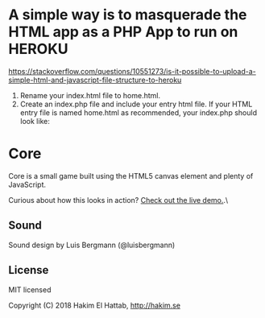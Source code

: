 # A simple way is to masquerade the HTML app as a PHP App to run on HEROKU
https://stackoverflow.com/questions/10551273/is-it-possible-to-upload-a-simple-html-and-javascript-file-structure-to-heroku
1. Rename your index.html file to home.html.
2. Create an index.php file and include your entry html file. If your HTML entry file is named home.html as recommended, your index.php      should look like:

<?php include_once("home.html"); ?>

# Core

Core is a small game built using the HTML5 canvas element and plenty of JavaScript.

Curious about how this looks in action? [Check out the live demo.](http://hakim.se/experiments/html5/core/01).\

## Sound

Sound design by Luis Bergmann (@luisbergmann)

## License

MIT licensed

Copyright (C) 2018 Hakim El Hattab, http://hakim.se

